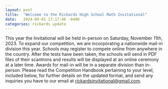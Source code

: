 ```yaml
---
layout: post
title:  "Welcome to the Rickards High School Math Invitational"
date:   2024-09-01 17:17:46 -0400
categories: rickards update
---
```

 This year the Invitational will be held in-person on Saturday, November 11th, 2023. To expand our competition, we are incorporating a nationwide mail-in division this year. Schools may register to compete online from anywhere in the country. After the tests have been taken, the schools will send in PDF files of their scantrons and results will be displayed at an online ceremony at a later time. Awards for mail-in will be in a separate division than in-person. Please read the Competition Handbook pertaining to your level, included below, for further details on the updated format, and send any inquiries you have to our email at rickardsinvitational@gmail.com.